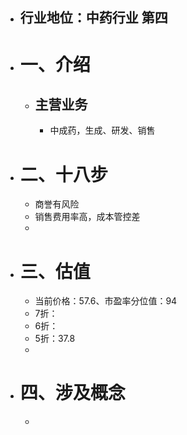- ## 行业地位：中药行业 第四
- # 一、介绍
	- ## 主营业务
		- 中成药，生成、研发、销售
- # 二、十八步
	- 商誉有风险
	- 销售费用率高，成本管控差
	-
- # 三、估值
	- 当前价格：57.6、市盈率分位值：94
	- 7折：
	- 6折：
	- 5折：37.8
	-
- # 四、涉及概念
	-